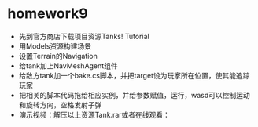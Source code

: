 # homework9
* 先到官方商店下载项目资源Tanks! Tutorial
* 用Models资源构建场景
* 设置Terrain的Navigation
* 给tank加上NavMeshAgent组件
* 给敌方tank加一个bake.cs脚本，并把target设为玩家所在位置，使其能追踪玩家
* 把相关的脚本代码拖给相应实例，并给参数赋值，运行，wasd可以控制运动和旋转方向，空格发射子弹
* 演示视频：解压以上资源Tank.rar或者在线观看：
